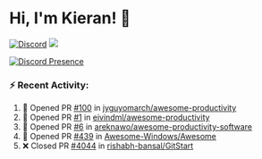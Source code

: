 # Hi, I'm Kieran! 👋  
[![Discord](https://img.shields.io/discord/744586833135927366?label=Discord&logo=DISCORD&style=flat-square)](https://discord.com/invite/Xtemc2xxn8)
<img src="https://komarev.com/ghpvc/?username=KieranRobson"/>

[![Discord Presence](https://lanyard.cnrad.dev/api/360860744977350657)](https://discord.com/users/360860744977350657)



### ⚡ Recent Activity:
<!--START_SECTION:activity-->
1. 💪 Opened PR [#100](https://github.com/jyguyomarch/awesome-productivity/pull/100) in [jyguyomarch/awesome-productivity](https://github.com/jyguyomarch/awesome-productivity)
2. 💪 Opened PR [#1](https://github.com/eivindml/awesome-productivity/pull/1) in [eivindml/awesome-productivity](https://github.com/eivindml/awesome-productivity)
3. 💪 Opened PR [#6](https://github.com/areknawo/awesome-productivity-software/pull/6) in [areknawo/awesome-productivity-software](https://github.com/areknawo/awesome-productivity-software)
4. 💪 Opened PR [#439](https://github.com/Awesome-Windows/Awesome/pull/439) in [Awesome-Windows/Awesome](https://github.com/Awesome-Windows/Awesome)
5. ❌ Closed PR [#4044](https://github.com/rishabh-bansal/GitStart/pull/4044) in [rishabh-bansal/GitStart](https://github.com/rishabh-bansal/GitStart)
<!--END_SECTION:activity-->
